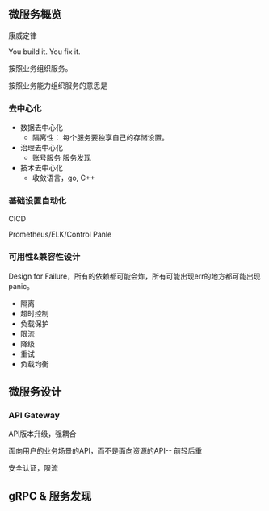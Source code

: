 

## 微服务概览

康威定律



You build it. You fix it.



按照业务组织服务。

按照业务能力组织服务的意思是





### 去中心化	



- 数据去中心化
  - 隔离性： 每个服务要独享自己的存储设置。
- 治理去中心化 
  -  账号服务 服务发现
- 技术去中心化
  - 收敛语言，go, C++

### 基础设置自动化

CICD 



Prometheus/ELK/Control Panle

### 可用性&兼容性设计

Design for Failure，所有的依赖都可能会炸，所有可能出现err的地方都可能出现panic。

- 隔离
- 超时控制
- 负载保护
- 限流
- 降级
- 重试
- 负载均衡



## 微服务设计

### API Gateway

API版本升级，强耦合



面向用户的业务场景的API，而不是面向资源的API-- 前轻后重



安全认证，限流













## gRPC & 服务发现

